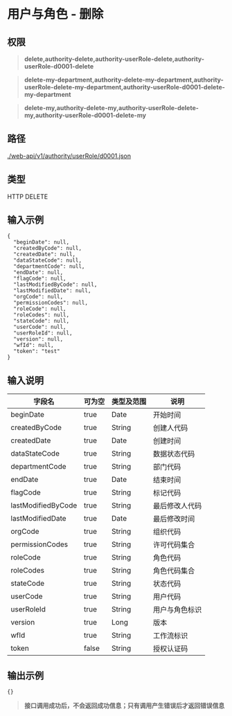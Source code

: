 # 用户与角色 - 删除

## 权限

> **delete,authority-delete,authority-userRole-delete,authority-userRole-d0001-delete**

> **delete-my-department,authority-delete-my-department,authority-userRole-delete-my-department,authority-userRole-d0001-delete-my-department**

> **delete-my,authority-delete-my,authority-userRole-delete-my,authority-userRole-d0001-delete-my**

## 路径

[./web-api/v1/authority/userRole/d0001.json](./d0001.json)

## 类型

HTTP DELETE

## 输入示例

```
{
  "beginDate": null,
  "createdByCode": null,
  "createdDate": null,
  "dataStateCode": null,
  "departmentCode": null,
  "endDate": null,
  "flagCode": null,
  "lastModifiedByCode": null,
  "lastModifiedDate": null,
  "orgCode": null,
  "permissionCodes": null,
  "roleCode": null,
  "roleCodes": null,
  "stateCode": null,
  "userCode": null,
  "userRoleId": null,
  "version": null,
  "wfId": null,
  "token": "test"
}
```

## 输入说明

字段名|可为空|类型及范围|说明
---|---|---|---
beginDate|true|Date|开始时间
createdByCode|true|String|创建人代码
createdDate|true|Date|创建时间
dataStateCode|true|String|数据状态代码
departmentCode|true|String|部门代码
endDate|true|Date|结束时间
flagCode|true|String|标记代码
lastModifiedByCode|true|String|最后修改人代码
lastModifiedDate|true|Date|最后修改时间
orgCode|true|String|组织代码
permissionCodes|true|String|许可代码集合
roleCode|true|String|角色代码
roleCodes|true|String|角色代码集合
stateCode|true|String|状态代码
userCode|true|String|用户代码
userRoleId|true|String|用户与角色标识
version|true|Long|版本
wfId|true|String|工作流标识
token|false|String|授权认证码

## 输出示例

```
{}
```

> **接口调用成功后，不会返回成功信息；只有调用产生错误后才返回错误信息**